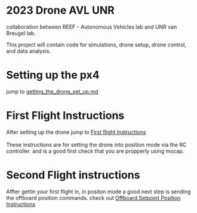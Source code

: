 # 2023 Drone AVL UNR
collaboration between REEF - Autonomous Vehicles lab and UNR van Breugel lab.

This project will contain code for simulations, drone setup, drone control, and data analysis.

# Setting up the px4
jump to [getting_the_drone_set_up.md](https://github.com/Alopez6991/2023_Drone_AVL_UNR/blob/main/getting_the_drone_set_up.md)

# First Flight Instructions
After setting up the drone jump to [First flight Instructions](https://github.com/Alopez6991/2023_Drone_AVL_UNR/blob/main/First_Flight_Instructions.md)\
\
These instructions are for setting the drone into position mode via the RC controller. and is a good first check that you are propperly using mocap. 

# Second Flight instructions
Affter gettin your first flight in, in positon mode a good next step is sending the offboard position commands. check out [Offboard Setpoint Position Instructions](https://github.com/Alopez6991/2023_Drone_AVL_UNR/blob/main/Offboard_Setpoint_Position_Instructions.md) 
